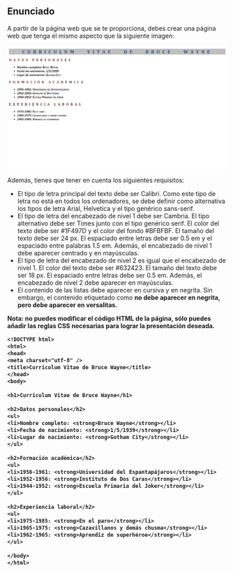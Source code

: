 
## Enunciado
A partir de la página web que se te proporciona, debes crear una página web que tenga el mismo aspecto que la siguiente imagen:

![Elemento html](estilo-texto-3.png)

Además, tienes que tener en cuenta los siguientes requisitos:

*   El tipo de letra principal del texto debe ser Calibri. Como este tipo de letra no está en todos los ordenadores, se debe definir como alternativa los tipos de letra Arial, Helvetica y el tipo genérico sans-serif.
*   El tipo de letra del encabezado de nivel 1 debe ser Cambria. El tipo alternativo debe ser Times junto con el tipo genérico serif. El color del texto debe ser #1F497D y el color del fondo #BFBFBF. El tamaño del texto debe ser 24 px. El espaciado entre letras debe ser 0.5 em y el espaciado entre palabras 1.5 em. Además, el encabezado de nivel 1 debe aparecer centrado y en mayúsculas.
*   El tipo de letra del encabezado de nivel 2 es igual que el encabezado de nivel 1. El color del texto debe ser #632423. El tamaño del texto debe ser 18 px. El espaciado entre letras debe ser 0.5 em. Además, el encabezado de nivel 2 debe aparecer en mayúsculas.
*   El contenido de las listas debe aparecer en cursiva y en negrita. Sin embargo, el contenido etiquetado como <strong> no debe aparecer en negrita, pero debe aparecer en versalitas.

Nota: no puedes modificar el código HTML de la página, sólo puedes añadir las reglas CSS necesarias para lograr la presentación deseada.

```
<!DOCTYPE html>
<html>
<head>
<meta charset="utf-8" />
<title>Curriculum Vitae de Bruce Wayne</title>
</head>
<body>

<h1>Curriculum Vitae de Bruce Wayne</h1>

<h2>Datos personales</h2>
<ul>
<li>Nombre completo: <strong>Bruce Wayne</strong></li>
<li>Fecha de nacimiento: <strong>1/5/1939</strong></li>
<li>Lugar de nacimiento: <strong>Gotham City</strong></li>
</ul>

<h2>Formación académica</h2>
<ul>
<li>1956-1961: <strong>Universidad del Espantapájaros</strong></li>
<li>1952-1956: <strong>Instituto de Dos Caras</strong></li>
<li>1944-1952: <strong>Escuela Primaria del Joker</strong></li>
</ul>

<h2>Experiencia laboral</h2>
<ul>
<li>1975-1985: <strong>En el paro</strong></li>
<li>1965-1975: <strong>Cazavillanos y demás chusma</strong></li>
<li>1962-1965: <strong>Aprendiz de superhéroe</strong></li>
</ul>

</body>
</html>
```